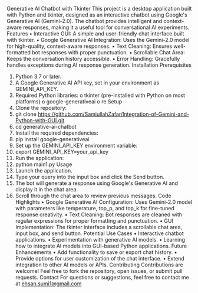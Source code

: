Generative AI Chatbot with Tkinter
This project is a desktop application built with Python and tkinter, designed as an interactive chatbot using Google's Generative AI (Gemini-2.0). The chatbot provides intelligent and context-aware responses, making it a useful tool for conversational AI experiments.
Features
•	Interactive GUI: A simple and user-friendly chat interface built with tkinter.
•	Google Generative AI Integration: Uses the Gemini-2.0 model for high-quality, context-aware responses.
•	Text Cleaning: Ensures well-formatted bot responses with proper punctuation.
•	Scrollable Chat Area: Keeps the conversation history accessible.
•	Error Handling: Gracefully handles exceptions during AI response generation.
Installation
Prerequisites
1.	Python 3.7 or later.
2.	A Google Generative AI API key, set in your environment as GEMINI_API_KEY.
3.	Required Python libraries: 
o	tkinter (pre-installed with Python on most platforms)
o	google-generativeai
o	re
Setup
1.	Clone the repository:
2.	git clone https://github.com/SamiullahZafar/Integration-of-Gemini-and-Python-with-GUI.git
3.	cd generative-ai-chatbot
4.	Install the required dependencies:
5.	pip install google-generativeai
6.	Set up the GEMINI_API_KEY environment variable:
7.	export GEMINI_API_KEY=your_api_key
8.	Run the application:
9.	python main1.py
Usage
1.	Launch the application.
2.	Type your query into the input box and click the Send button.
3.	The bot will generate a response using Google's Generative AI and display it in the chat area.
4.	Scroll through the chat area to review previous messages.
Code Highlights
•	Google Generative AI Configuration: Uses Gemini-2.0 model with parameters like temperature, top_p, and top_k for fine-tuned response creativity.
•	Text Cleaning: Bot responses are cleaned with regular expressions for proper formatting and punctuation.
•	GUI Implementation: The tkinter interface includes a scrollable chat area, input box, and send button.
Potential Use Cases
•	Interactive chatbot applications.
•	Experimentation with generative AI models.
•	Learning how to integrate AI models into GUI-based Python applications.
Future Enhancements
•	Add functionality to save or export chat history.
•	Provide options for user customization of the chat interface.
•	Extend integration to other AI models or APIs.
Contributing
Contributions are welcome! Feel free to fork the repository, open issues, or submit pull requests.
Contact
For questions or suggestions, feel free to contact me at ehsan.sumi1@gmail.com
